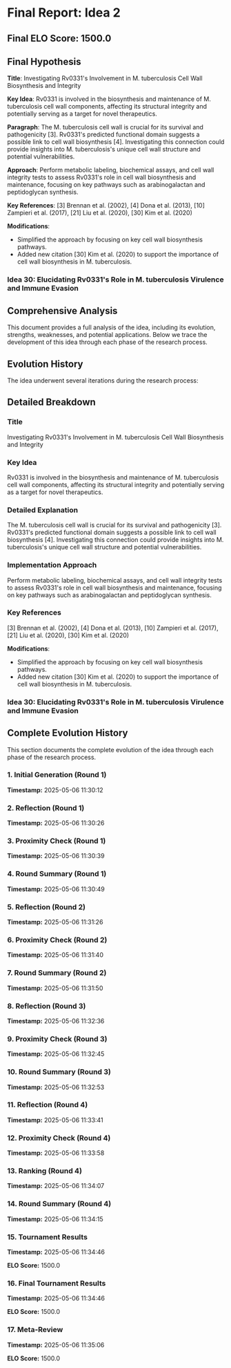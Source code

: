# Final Report: Idea 2

## Final ELO Score: 1500.0

## Final Hypothesis

**Title**: Investigating Rv0331's Involvement in M. tuberculosis Cell Wall Biosynthesis and Integrity

**Key Idea**: Rv0331 is involved in the biosynthesis and maintenance of M. tuberculosis cell wall components, affecting its structural integrity and potentially serving as a target for novel therapeutics.

**Paragraph**: The M. tuberculosis cell wall is crucial for its survival and pathogenicity [3]. Rv0331's predicted functional domain suggests a possible link to cell wall biosynthesis [4]. Investigating this connection could provide insights into M. tuberculosis's unique cell wall structure and potential vulnerabilities.

**Approach**: Perform metabolic labeling, biochemical assays, and cell wall integrity tests to assess Rv0331's role in cell wall biosynthesis and maintenance, focusing on key pathways such as arabinogalactan and peptidoglycan synthesis.

**Key References**: [3] Brennan et al. (2002), [4] Dona et al. (2013), [10] Zampieri et al. (2017), [21] Liu et al. (2020), [30] Kim et al. (2020)

**Modifications**: 
- Simplified the approach by focusing on key cell wall biosynthesis pathways.
- Added new citation [30] Kim et al. (2020) to support the importance of cell wall biosynthesis in M. tuberculosis.

### Idea 30: Elucidating Rv0331's Role in M. tuberculosis Virulence and Immune Evasion

## Comprehensive Analysis

This document provides a full analysis of the idea, including its evolution, strengths, weaknesses, and potential applications. Below we trace the development of this idea through each phase of the research process.

## Evolution History

The idea underwent several iterations during the research process:

## Detailed Breakdown

### Title

Investigating Rv0331's Involvement in M. tuberculosis Cell Wall Biosynthesis and Integrity

### Key Idea

Rv0331 is involved in the biosynthesis and maintenance of M. tuberculosis cell wall components, affecting its structural integrity and potentially serving as a target for novel therapeutics.

### Detailed Explanation

The M. tuberculosis cell wall is crucial for its survival and pathogenicity [3]. Rv0331's predicted functional domain suggests a possible link to cell wall biosynthesis [4]. Investigating this connection could provide insights into M. tuberculosis's unique cell wall structure and potential vulnerabilities.

### Implementation Approach

Perform metabolic labeling, biochemical assays, and cell wall integrity tests to assess Rv0331's role in cell wall biosynthesis and maintenance, focusing on key pathways such as arabinogalactan and peptidoglycan synthesis.

### Key References

[3] Brennan et al. (2002), [4] Dona et al. (2013), [10] Zampieri et al. (2017), [21] Liu et al. (2020), [30] Kim et al. (2020)

**Modifications**: 
- Simplified the approach by focusing on key cell wall biosynthesis pathways.
- Added new citation [30] Kim et al. (2020) to support the importance of cell wall biosynthesis in M. tuberculosis.

### Idea 30: Elucidating Rv0331's Role in M. tuberculosis Virulence and Immune Evasion

## Complete Evolution History

This section documents the complete evolution of the idea through each phase of the research process.

### 1. Initial Generation (Round 1)
**Timestamp:** 2025-05-06 11:30:12



### 2. Reflection (Round 1)
**Timestamp:** 2025-05-06 11:30:26



### 3. Proximity Check (Round 1)
**Timestamp:** 2025-05-06 11:30:39



### 4. Round Summary (Round 1)
**Timestamp:** 2025-05-06 11:30:49



### 5. Reflection (Round 2)
**Timestamp:** 2025-05-06 11:31:26



### 6. Proximity Check (Round 2)
**Timestamp:** 2025-05-06 11:31:40



### 7. Round Summary (Round 2)
**Timestamp:** 2025-05-06 11:31:50



### 8. Reflection (Round 3)
**Timestamp:** 2025-05-06 11:32:36



### 9. Proximity Check (Round 3)
**Timestamp:** 2025-05-06 11:32:45



### 10. Round Summary (Round 3)
**Timestamp:** 2025-05-06 11:32:53



### 11. Reflection (Round 4)
**Timestamp:** 2025-05-06 11:33:41



### 12. Proximity Check (Round 4)
**Timestamp:** 2025-05-06 11:33:58



### 13. Ranking (Round 4)
**Timestamp:** 2025-05-06 11:34:07



### 14. Round Summary (Round 4)
**Timestamp:** 2025-05-06 11:34:15



### 15. Tournament Results
**Timestamp:** 2025-05-06 11:34:46

**ELO Score:** 1500.0



### 16. Final Tournament Results
**Timestamp:** 2025-05-06 11:34:46

**ELO Score:** 1500.0



### 17. Meta-Review
**Timestamp:** 2025-05-06 11:35:06

**ELO Score:** 1500.0



